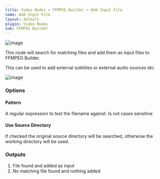 ```yaml
---
title: Video Nodes > FFMPEG Builder > Add Input File
name: Add Input File
layout: default
plugin: Video Nodes
sub: FFMPEG Builder
---
```


![image](https://user-images.githubusercontent.com/958400/167319454-034444a2-f731-4453-8d16-566448ae3dce.png)


This node will search for matching files and add them as input files to FFMPEG Builder.

This can be used to add external subtitles or external audio sources etc.

![image](https://user-images.githubusercontent.com/958400/167319433-322f61df-d201-4a89-b8e5-80ed753034a3.png)


### Options
#### Pattern
A regular expression to test the filename against.  Is not cases sensitive

#### Use Source Directory
If checked the original source directory will be searched, otherwise the working directory will be used.

### Outputs
1. File found and added as input
2. No matching file found and nothing added